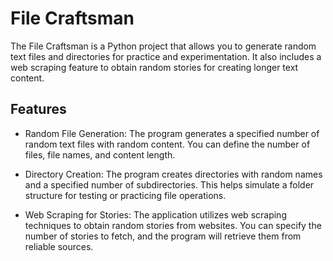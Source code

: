 # File Craftsman
The File Craftsman is a Python project that allows you to generate random text files and directories for practice and experimentation. It also includes a web scraping feature to obtain random stories for creating longer text content.

## Features
- Random File Generation: The program generates a specified number of random text files with random content. You can define the number of files, file names, and content length.

- Directory Creation: The program creates directories with random names and a specified number of subdirectories. This helps simulate a folder structure for testing or practicing file operations.

- Web Scraping for Stories: The application utilizes web scraping techniques to obtain random stories from websites. You can specify the number of stories to fetch, and the program will retrieve them from reliable sources.